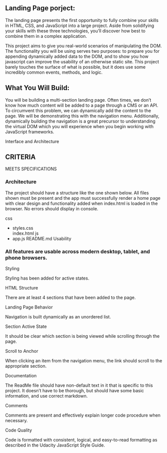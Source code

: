 ## Landing Page porject: ##

The landing page presents the first opportunity to fully combine your skills in HTML, CSS, and JavaScript into a large project. Aside from solidifying your skills with these three technologies, you’ll discover how best to combine them in a complex application.

This project aims to give you real-world scenarios of manipulating the DOM. The functionality you will be using serves two purposes: to prepare you for appending dynamically added data to the DOM, and to show you how javascript can improve the usability of an otherwise static site. This project barely touches the surface of what is possible, but it does use some incredibly common events, methods, and logic.

## What You Will Build: ##
You will be building a multi-section landing page. Often times, we don’t know how much content will be added to a page through a CMS or an API. To circumvent this problem, we can dynamically add the content to the page. We will be demonstrating this with the navigation menu. Additionally, dynamically building the navigation is a great precursor to understanding the virtual DOM which you will experience when you begin working with JavaScript frameworks.


Interface and Architecture

## CRITERIA ##
MEETS SPECIFICATIONS
### Architecture ###

The project should have a structure like the one shown below. All files shown must be present and the app must successfully render a home page with clear design and functionality added when index.html is loaded in the browser. No errors should display in console.

css
- styles.css    
index.html
js
- app.js
README.md
Usability

### All features are usable across modern desktop, tablet, and phone browsers. ###

Styling

Styling has been added for active states.

HTML Structure

There are at least 4 sections that have been added to the page.

Landing Page Behavior


Navigation is built dynamically as an unordered list.

Section Active State

It should be clear which section is being viewed while scrolling through the page.

Scroll to Anchor

When clicking an item from the navigation menu, the link should scroll to the appropriate section.

Documentation


The ReadMe file should have non-default text in it that is specific to this project. It doesn’t have to be thorough, but should have some basic information, and use correct markdown.

Comments

Comments are present and effectively explain longer code procedure when necessary.

Code Quality

Code is formatted with consistent, logical, and easy-to-read formatting as described in the Udacity JavaScript Style Guide.
